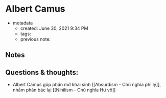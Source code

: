 # Albert Camus

- metadata
	- created: June 30, 2021 9:34 PM
	- tags:
	- previous note:

## Notes

## Questions & thoughts:
- Albert Camus góp phần mở khai sinh [[Absurdism - Chủ nghĩa phi lý]], nhằm phản bác lại  [[Nihilism - Chủ nghĩa Hư vô]]

